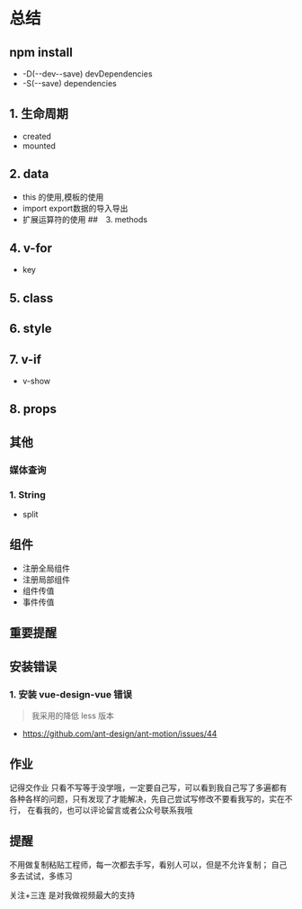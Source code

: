 # 总结
## npm install
- -D(--dev--save)   devDependencies
- -S(--save)   dependencies
## 1. 生命周期
- created
- mounted
## 2. data
- this 的使用,模板的使用
- import export数据的导入导出
- 扩展运算符的使用
##　3. methods
## 4. v-for
- key
## 5. class
## 6. style
## 7. v-if
- v-show
## 8. props
## 其他
### 媒体查询
### 1. String
- split
## 组件
- 注册全局组件
- 注册局部组件
- 组件传值
- 事件传值
## 重要提醒
## 安装错误
### 1. 安装 vue-design-vue 错误
> 我采用的降低 less 版本

- https://github.com/ant-design/ant-motion/issues/44
## 作业
记得交作业 只看不写等于没学哦，一定要自己写，可以看到我自己写了多遍都有
各种各样的问题，只有发现了才能解决，先自己尝试写修改不要看我写的，实在不行，
在看我的，也可以评论留言或者公众号联系我哦
## 提醒
不用做复制粘贴工程师，每一次都去手写，看别人可以，但是不允许复制； 自己多去试试，多练习

关注+三连 是对我做视频最大的支持
